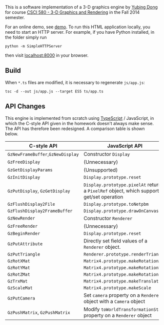 This is a software implementation of a 3-D graphics engine by [Yubing Dong](https://github.com/tomtung/) for course [CSCI 580 - 3-D Graphics and Rendering](http://www-bcf.usc.edu/~saty/edu/courses/CS580/f14/) in the Fall 2014 semester.

For an online demo, see [demo](https://tomtung.github.io/CS580/). To run this HTML application locally, you need to start an HTTP server. For example, if you have Python installed, in the folder simply run

	python -m SimpleHTTPServer

then visit [localhost:8000](http://localhost:8000/) in your browser.

## Build

When `*.ts` files are modified, it is necessary to regenerate `js/app.js`:

	tsc -d --out js/app.js --target ES5 ts/app.ts

## API Changes

This engine is implemented from scratch using [TypeScript](http://www.typescriptlang.org/) / JavaScript, in which the C-style API given in the homework doesn't always make sense. The API has therefore been redesigned. A comparison table is shown below.

|	C-style API	|	JavaScript API	|
|	-------------	|	-----------	|
|	`GzNewFrameBuffer`,`GzNewDisplay`	|	Constructor `Display`	|
|	`GzFreeDisplay`	|	(Unnecessary)	|
|	`GzGetDisplayParams`	| (Unsupported)	|
|	`GzInitDisplay`	|	`Display.prototype.reset`	|
|	`GzPutDisplay`, `GzGetDisplay`	|	`Display.prototype.pixelAt` returns a `PixelRef` object, which supports get/set operation	|
|	`GzFlushDisplay2File`	|	`Display.prototype.toNetpbm`	|
|	`GzFlushDisplay2FrameBuffer`	|	`Display.prototype.drawOnCanvas`	|
|	`GzNewRender`	|	Constructor `Renderer`	|
|	`GzFreeRender`	|	(Unnecessary)	|
|	`GzBeginRender`	|	`Display.prototype.reset`	|
|	`GzPutAttribute`	|	Directly set field values of a `Renderer` object.	|
|	`GzPutTriangle`	|	`Renderer.prototype.renderTriangle`	|
|	`GzRotXMat`	|	`Matrix4.prototype.makeRotationX`	|
|	`GzRotYMat`	|	`Matrix4.prototype.makeRotationY`	|
|	`GzRotZMat`	|	`Matrix4.prototype.makeRotationZ`	|
|	`GzTrxMat`	|	`Matrix4.prototype.makeTranslation`	|
|	`GzScaleMat`	|	`Matrix4.prototype.makeScale`	|
|	`GzPutCamera`	|	Set `camera` property on a `Renderer` object with a `Camera` object	|
|	`GzPushMatrix`, `GzPushMatrix`	|	Modify `toWorldTransformationStack` property on a `Renderer` object	|
